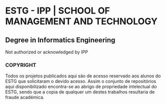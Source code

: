 # ESTG - IPP | SCHOOL OF MANAGEMENT AND TECHNOLOGY
## Degree in Informatics Engineering

Not authorized or acknowledged by IPP

### COPYRIGHT

Todos os projetos publicados aqui são de acesso reservado aos alunos do ESTG que solicitaram o devido acesso. Assim o conjunto de repositórios aqui disponibilizado encontra-se ao abrigo de propriedade intelectual do ESTG, sendo que a copia de qualquer um destes trabalhos resultaria de fraude académica.
